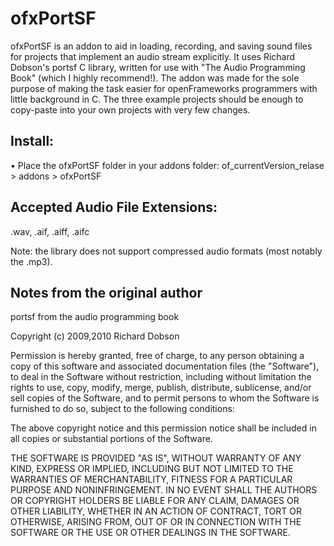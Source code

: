# ofxPortSF
ofxPortSF is an addon to aid in loading, recording, and saving sound
files for projects that implement an audio stream explicitly. It 
uses Richard Dobson's portsf C library, written for use with "The 
Audio Programming Book" (which I highly recommend!). The addon was 
made for the sole purpose of making the task easier for openFrameworks 
programmers with little background in C. The three example projects 
should be enough to copy-paste into your own projects with very few
changes. 

<h2>Install:</h2>


• Place the ofxPortSF folder in your addons folder: of_currentVersion_relase > addons > ofxPortSF

<h2>Accepted Audio File Extensions:</h2>
.wav, .aif, .aiff, .aifc

Note: the library does not support compressed audio formats (most notably the .mp3).

<h2>Notes from the original author</h2>

portsf from the audio programming book

Copyright (c) 2009,2010 Richard Dobson

Permission is hereby granted, free of charge, to any person
obtaining a copy of this software and associated documentation
files (the "Software"), to deal in the Software without
restriction, including without limitation the rights to use,
copy, modify, merge, publish, distribute, sublicense, and/or sell
copies of the Software, and to permit persons to whom the
Software is furnished to do so, subject to the following
conditions:

The above copyright notice and this permission notice shall be
included in all copies or substantial portions of the Software.

THE SOFTWARE IS PROVIDED "AS IS", WITHOUT WARRANTY OF ANY KIND,
EXPRESS OR IMPLIED, INCLUDING BUT NOT LIMITED TO THE WARRANTIES
OF MERCHANTABILITY, FITNESS FOR A PARTICULAR PURPOSE AND
NONINFRINGEMENT. IN NO EVENT SHALL THE AUTHORS OR COPYRIGHT
HOLDERS BE LIABLE FOR ANY CLAIM, DAMAGES OR OTHER LIABILITY,
WHETHER IN AN ACTION OF CONTRACT, TORT OR OTHERWISE, ARISING
FROM, OUT OF OR IN CONNECTION WITH THE SOFTWARE OR THE USE OR
OTHER DEALINGS IN THE SOFTWARE.

